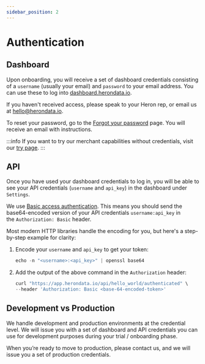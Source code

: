 ```yaml
---
sidebar_position: 2
---
```


# Authentication

## Dashboard

Upon onboarding, you will receive a set of dashboard credentials consisting of a
`username` (usually your email) and `password` to your email address. You can
use these to log into [dashboard.herondata.io](https://dashboard.herondata.io/).

If you haven't received access, please speak to your Heron rep, or email us at
hello@herondata.io.

To reset your password, go to the [Forgot your
password](https://dashboard.herondata.io/auth/forgot) page. You will receive an
email with instructions.

:::info
If you want to try our merchant capabilities without credentials, visit our [try page](https://www.herondata.io/try).
:::

## API

Once you have used your dashboard credentials to log in, you will be able to
see your API credentials (`username` and `api_key`) in the dashboard under
`Settings`.

We use [Basic access
authentication](https://en.wikipedia.org/wiki/Basic_access_authentication).
This means you should send the base64-encoded version of your API credentials `username:api_key` in the `Authorization: Basic` header.

Most modern HTTP libraries handle the encoding for you, but here's a
step-by-step example for clarity:

1. Encode your `username` and `api_key` to get your token:

    ```jsx
    echo -n "<username>:<api_key>" | openssl base64
    ```

2. Add the output of the above command in the `Authorization` header:

    ```jsx
    curl "https://app.herondata.io/api/hello_world/authenticated" \
    --header 'Authorization: Basic <base-64-encoded-token>'
    ```

## Development vs Production

We handle development and production environments at the credential level. We will
issue you with a set of dashboard and API credentials you can use for development purposes during
your trial / onboarding phase.

When you’re ready to move to production, please contact us, and we will issue
you a set of production credentials.
